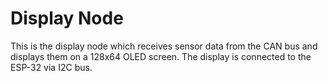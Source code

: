 # Display Node

This is the display node which receives sensor data from the CAN bus and displays them on a 128x64 OLED screen. The display is connected to the ESP-32 via I2C bus.
